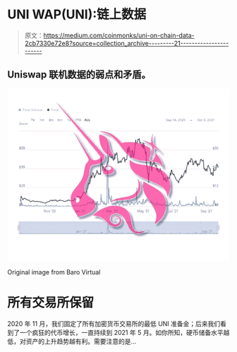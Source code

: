 # UNI WAP(UNI):链上数据

> 原文：<https://medium.com/coinmonks/uni-on-chain-data-2cb7330e72e8?source=collection_archive---------21----------------------->

## Uniswap 联机数据的弱点和矛盾。

![](img/8128805d6e95577af116d67ae9aa71fb.png)

Original image from Baro Virtual

# 所有交易所保留

2020 年 11 月，我们固定了所有加密货币交易所的最低 UNI 准备金；后来我们看到了一个疯狂的代币增长，一直持续到 2021 年 5 月。如你所知，硬币储备水平越低，对资产的上升趋势越有利。需要注意的是…